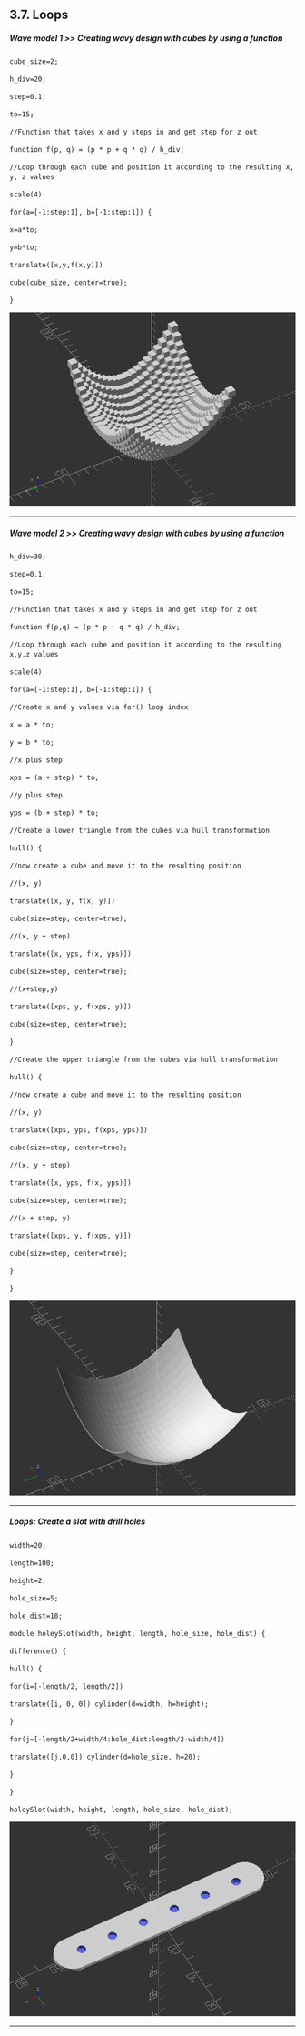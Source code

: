 ## 3.7. Loops

##### **Wave model 1 >> Creating wavy design with cubes by using a function**

`cube_size=2;`

`h_div=20;`

`step=0.1;`

`to=15;`

`//Function that takes x and y steps in and get step for z out`

`function f(p, q) = (p * p + q * q) / h_div;`

`//Loop through each cube and position it according to the resulting x, y, z values`

`scale(4)`

`for(a=[-1:step:1], b=[-1:step:1]) {`

`x=a*to;`

`y=b*to;`

`translate([x,y,f(x,y)])`

`cube(cube_size, center=true);`

`}`

![3_7_FirstSteps_1.png](files/3_7_FirstSteps_1.png)

---

##### **Wave model 2 >> Creating wavy design with cubes by using a function**

`h_div=30;`

`step=0.1;`

`to=15;`

`//Function that takes x and y steps in and get step for z out`

`function f(p,q) = (p * p + q * q) / h_div;`

`//Loop through each cube and position it according to the resulting x,y,z values`

`scale(4)`

`for(a=[-1:step:1], b=[-1:step:1]) {`

`//Create x and y values via for() loop index`

`x = a * to;`

`y = b * to;`

`//x plus step`

`xps = (a + step) * to;`

`//y plus step`

`yps = (b + step) * to;`

`//Create a lower triangle from the cubes via hull transformation`

`hull() {`

`//now create a cube and move it to the resulting position`

`//(x, y)`

`translate([x, y, f(x, y)])`

`cube(size=step, center=true);`

`//(x, y + step)`

`translate([x, yps, f(x, yps)])`

`cube(size=step, center=true);`

`//(x+step,y)`

`translate([xps, y, f(xps, y)])`

`cube(size=step, center=true);`

`}`

`//Create the upper triangle from the cubes via hull transformation`

`hull() {`

`//now create a cube and move it to the resulting position`

`//(x, y)`

`translate([xps, yps, f(xps, yps)])`

`cube(size=step, center=true);`

`//(x, y + step)`

`translate([x, yps, f(x, yps)])`

`cube(size=step, center=true);`

`//(x + step, y)`

`translate([xps, y, f(xps, y)])`

`cube(size=step, center=true);`

`}`

`}`

![3_7_FirstSteps_2.png](files/3_7_FirstSteps_2.png)

---

##### **Loops: Create a slot with drill holes**

`width=20;`

`length=100;`

`height=2;`

`hole_size=5;`

`hole_dist=18;`

`module holeySlot(width, height, length, hole_size, hole_dist) {`

`difference() {`

`hull() {`

`for(i=[-length/2, length/2])`

`translate([i, 0, 0]) cylinder(d=width, h=height);`

`}`

`for(j=[-length/2+width/4:hole_dist:length/2-width/4])`

`translate([j,0,0]) cylinder(d=hole_size, h=20);`

`}`

`}`

`holeySlot(width, height, length, hole_size, hole_dist);`

![3_7_FirstSteps_3.png](files/3_7_FirstSteps_3.png)

---
